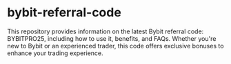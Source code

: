 # bybit-referral-code
This repository provides information on the latest Bybit referral code: BYBITPRO25, including how to use it, benefits, and FAQs. Whether you're new to Bybit or an experienced trader, this code offers exclusive bonuses to enhance your trading experience.
